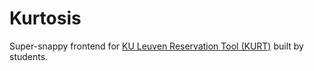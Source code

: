 # Kurtosis

Super-snappy frontend for [KU Leuven Reservation Tool (KURT)](http://www.kuleuven.be/kurt) built by students.
